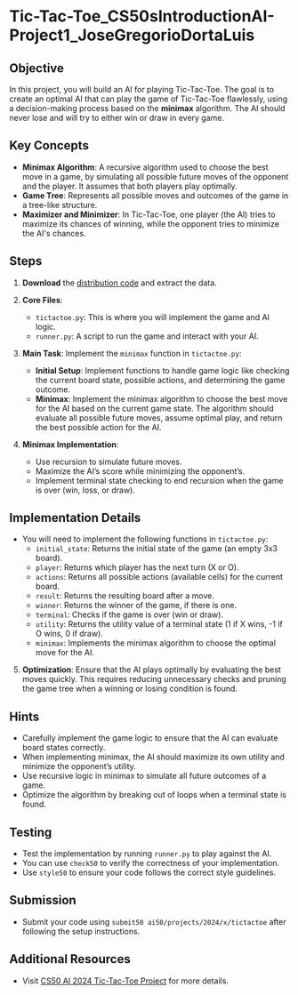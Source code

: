 # Tic-Tac-Toe_CS50sIntroductionAI-Project1_JoseGregorioDortaLuis

## Objective
In this project, you will build an AI for playing Tic-Tac-Toe. The goal is to create an optimal AI that can play the game of Tic-Tac-Toe flawlessly, using a decision-making process based on the **minimax** algorithm. The AI should never lose and will try to either win or draw in every game.

## Key Concepts
- **Minimax Algorithm**: A recursive algorithm used to choose the best move in a game, by simulating all possible future moves of the opponent and the player. It assumes that both players play optimally.
- **Game Tree**: Represents all possible moves and outcomes of the game in a tree-like structure.
- **Maximizer and Minimizer**: In Tic-Tac-Toe, one player (the AI) tries to maximize its chances of winning, while the opponent tries to minimize the AI's chances.

## Steps
1. **Download** the [distribution code](https://cdn.cs50.net/ai/2023/x/projects/0/tictactoe.zip) and extract the data.
2. **Core Files**:
   - `tictactoe.py`: This is where you will implement the game and AI logic.
   - `runner.py`: A script to run the game and interact with your AI.
   
3. **Main Task**: Implement the `minimax` function in `tictactoe.py`:
   - **Initial Setup**: Implement functions to handle game logic like checking the current board state, possible actions, and determining the game outcome.
   - **Minimax**: Implement the minimax algorithm to choose the best move for the AI based on the current game state. The algorithm should evaluate all possible future moves, assume optimal play, and return the best possible action for the AI.
   
4. **Minimax Implementation**:
   - Use recursion to simulate future moves.
   - Maximize the AI’s score while minimizing the opponent’s.
   - Implement terminal state checking to end recursion when the game is over (win, loss, or draw).

## Implementation Details
- You will need to implement the following functions in `tictactoe.py`:
   - `initial_state`: Returns the initial state of the game (an empty 3x3 board).
   - `player`: Returns which player has the next turn (X or O).
   - `actions`: Returns all possible actions (available cells) for the current board.
   - `result`: Returns the resulting board after a move.
   - `winner`: Returns the winner of the game, if there is one.
   - `terminal`: Checks if the game is over (win or draw).
   - `utility`: Returns the utility value of a terminal state (1 if X wins, -1 if O wins, 0 if draw).
   - `minimax`: Implements the minimax algorithm to choose the optimal move for the AI.
   
5. **Optimization**: Ensure that the AI plays optimally by evaluating the best moves quickly. This requires reducing unnecessary checks and pruning the game tree when a winning or losing condition is found.

## Hints
- Carefully implement the game logic to ensure that the AI can evaluate board states correctly.
- When implementing minimax, the AI should maximize its own utility and minimize the opponent’s utility.
- Use recursive logic in minimax to simulate all future outcomes of a game.
- Optimize the algorithm by breaking out of loops when a terminal state is found.

## Testing
- Test the implementation by running `runner.py` to play against the AI.
- You can use `check50` to verify the correctness of your implementation.
- Use `style50` to ensure your code follows the correct style guidelines.

## Submission
- Submit your code using `submit50 ai50/projects/2024/x/tictactoe` after following the setup instructions.

## Additional Resources
- Visit [CS50 AI 2024 Tic-Tac-Toe Project](https://cs50.harvard.edu/ai/2024/projects/0/tictactoe/#tictactoe) for more details.
